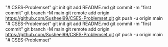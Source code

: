 "# CSES-Problemset"  git init git add README.md git commit -m "first commit" git branch -M main git remote add origin https://github.com/Susheel99/CSES-Problemset.git git push -u origin main 
"# CSES-Problemset"  git init git add README.md git commit -m "first commit" git branch -M main git remote add origin https://github.com/Susheel99/CSES-Problemset.git git push -u origin main 
"# CSES-Problemset" 
